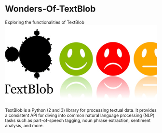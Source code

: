 # Wonders-Of-TextBlob
Exploring the functionalities of TextBlob
![Text-Blob](https://github.com/Lipsita-Senapati/Wonders-Of-TextBlob/blob/master/tb.png)

TextBlob is a Python (2 and 3) library for processing textual data. It provides a consistent API for diving into common natural language processing (NLP) tasks such as part-of-speech tagging, noun phrase extraction, sentiment analysis, and more.

